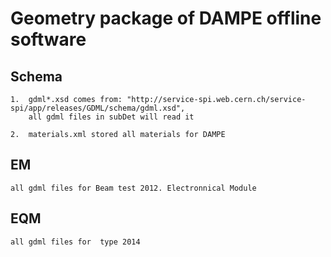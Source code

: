 
#   Geometry package of DAMPE offline software

##  Schema

    1.  gdml*.xsd comes from: "http://service-spi.web.cern.ch/service-spi/app/releases/GDML/schema/gdml.xsd",
        all gdml files in subDet will read it

    2.  materials.xml stored all materials for DAMPE

##  EM

    all gdml files for Beam test 2012. Electronnical Module

##  EQM

    all gdml files for  type 2014
